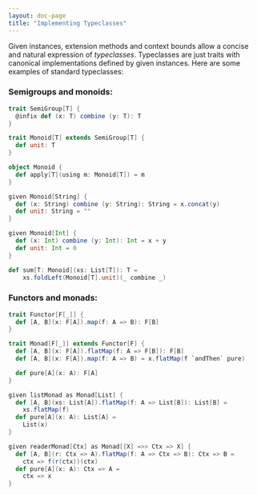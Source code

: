 ```yaml
---
layout: doc-page
title: "Implementing Typeclasses"
---
```


Given instances, extension methods and context bounds
allow a concise and natural expression of _typeclasses_. Typeclasses are just traits
with canonical implementations defined by given instances. Here are some examples of standard typeclasses:

### Semigroups and monoids:

```scala
trait SemiGroup[T] {
  @infix def (x: T) combine (y: T): T
}

trait Monoid[T] extends SemiGroup[T] {
  def unit: T
}

object Monoid {
  def apply[T](using m: Monoid[T]) = m
}

given Monoid[String] {
  def (x: String) combine (y: String): String = x.concat(y)
  def unit: String = ""
}

given Monoid[Int] {
  def (x: Int) combine (y: Int): Int = x + y
  def unit: Int = 0
}

def sum[T: Monoid](xs: List[T]): T =
    xs.foldLeft(Monoid[T].unit)(_ combine _)
```

### Functors and monads:

```scala
trait Functor[F[_]] {
  def [A, B](x: F[A]).map(f: A => B): F[B]
}

trait Monad[F[_]] extends Functor[F] {
  def [A, B](x: F[A]).flatMap(f: A => F[B]): F[B]
  def [A, B](x: F[A]).map(f: A => B) = x.flatMap(f `andThen` pure)

  def pure[A](x: A): F[A]
}

given listMonad as Monad[List] {
  def [A, B](xs: List[A]).flatMap(f: A => List[B]): List[B] =
    xs.flatMap(f)
  def pure[A](x: A): List[A] =
    List(x)
}

given readerMonad[Ctx] as Monad[[X] =>> Ctx => X] {
  def [A, B](r: Ctx => A).flatMap(f: A => Ctx => B): Ctx => B =
    ctx => f(r(ctx))(ctx)
  def pure[A](x: A): Ctx => A =
    ctx => x
}
```
